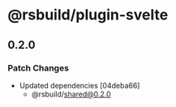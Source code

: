 # @rsbuild/plugin-svelte

## 0.2.0

### Patch Changes

- Updated dependencies [04deba66]
  - @rsbuild/shared@0.2.0

